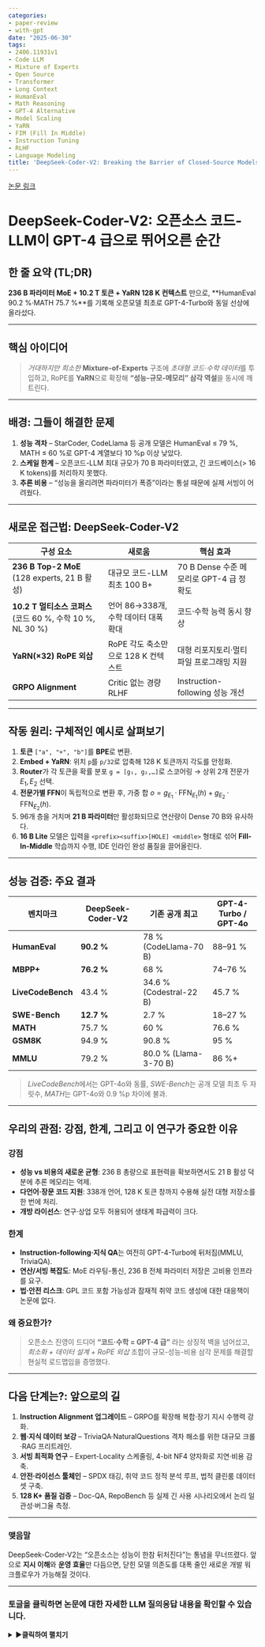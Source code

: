 ```yaml
---
categories:
- paper-review
- with-gpt
date: "2025-06-30"
tags:
- 2406.11931v1
- Code LLM
- Mixture of Experts
- Open Source
- Transformer
- Long Context
- HumanEval
- Math Reasoning
- GPT-4 Alternative
- Model Scaling
- YaRN
- FIM (Fill In Middle)
- Instruction Tuning
- RLHF
- Language Modeling
title: 'DeepSeek-Coder-V2: Breaking the Barrier of Closed-Source Models in Code Intelligence'
---
```


[논문 링크](https://arxiv.org/abs/2406.11931v1)

# DeepSeek-Coder-V2: 오픈소스 코드-LLM이 GPT-4 급으로 뛰어오른 순간


## 한 줄 요약 (TL;DR)

**236 B 파라미터 MoE + 10.2 T 토큰 + YaRN 128 K 컨텍스트** 만으로, \*\*HumanEval 90.2 %·MATH 75.7 %\*\*를 기록해 오픈모델 최초로 GPT-4-Turbo와 동일 선상에 올라섰다.
<!--more-->
---

## 핵심 아이디어

> *거대하지만 희소한* **Mixture-of-Experts** 구조에 *초대형 코드·수학 데이터*를 투입하고, RoPE를 **YaRN**으로 확장해 **“성능-규모-메모리” 삼각 역설**을 동시에 깨트린다.

---

## 배경: 그들이 해결한 문제

1. **성능 격차** – StarCoder, CodeLlama 등 공개 모델은 HumanEval ≤ 79 %, MATH ≤ 60 %로 GPT-4 계열보다 10 %p 이상 낮았다.
2. **스케일 한계** – 오픈코드-LLM 최대 규모가 70 B 파라미터였고, 긴 코드베이스(> 16 K tokens)를 처리하지 못했다.
3. **추론 비용** – “성능을 올리려면 파라미터가 폭증”이라는 통설 때문에 실제 서빙이 어려웠다.

---

## 새로운 접근법: **DeepSeek-Coder-V2**

| 구성 요소                                                  | 새로움                               | 핵심 효과                                |
| ---------------------------------------------------------- | ------------------------------------ | ---------------------------------------- |
| **236 B Top-2 MoE** (128 experts, 21 B 활성)               | 대규모 코드-LLM 최초 100 B+          | 70 B Dense 수준 메모리로 GPT-4 급 정확도 |
| **10.2 T 멀티소스 코퍼스** (코드 60 %, 수학 10 %, NL 30 %) | 언어 86→338개, 수학 데이터 대폭 확대 | 코드·수학 능력 동시 향상                 |
| **YaRN(×32) RoPE 외삽**                                    | RoPE 각도 축소만으로 128 K 컨텍스트  | 대형 리포지토리·멀티파일 프로그래밍 지원 |
| **GRPO Alignment**                                         | Critic 없는 경량 RLHF                | Instruction-following 성능 개선          |

---

## 작동 원리: 구체적인 예시로 살펴보기

1. **토큰** `["a", "+", "b"]`를 **BPE**로 변환.
2. **Embed + YaRN**: 위치 `p`를 `p/32`로 압축해 128 K 토큰까지 각도를 안정화.
3. **Router**가 각 토큰을 확률 분포 `g = [g₁, g₂,…]`로 스코어링 → 상위 2개 전문가 $E_1, E_2$ 선택.
4. **전문가별 FFN**이 독립적으로 변환 후, 가중 합 $o = g_{E_1}·\text{FFN}_{E_1}(h)+g_{E_2}·\text{FFN}_{E_2}(h)$.
5. 96개 층을 거치며 **21 B 파라미터**만 활성화되므로 연산량이 Dense 70 B와 유사하다.
6. **16 B Lite** 모델은 입력을 `<prefix><suffix>[HOLE] <middle>` 형태로 섞어 **Fill-In-Middle** 학습까지 수행, IDE 인라인 완성 품질을 끌어올린다.

---

## 성능 검증: 주요 결과

| 벤치마크          | DeepSeek-Coder-V2 | 기존 공개 최고          | GPT-4-Turbo / GPT-4o |
| ----------------- | ----------------- | ----------------------- | -------------------- |
| **HumanEval**     | **90.2 %**        | 78 % (CodeLlama-70 B)   | 88–91 %              |
| **MBPP+**         | **76.2 %**        | 68 %                    | 74–76 %              |
| **LiveCodeBench** | 43.4 %            | 34.6 % (Codestral-22 B) | 45.7 %               |
| **SWE-Bench**     | **12.7 %**        | 2.7 %                   | 18–27 %              |
| **MATH**          | 75.7 %            | 60 %                    | 76.6 %               |
| **GSM8K**         | 94.9 %            | 90.8 %                  | 95 %                 |
| **MMLU**          | 79.2 %            | 80.0 % (Llama-3-70 B)   | 86 %+                |

> *LiveCodeBench*에서는 GPT-4o와 동률, *SWE-Bench*는 공개 모델 최초 두 자릿수, *MATH*는 GPT-4o와 0.9 %p 차이에 불과.

---

## 우리의 관점: 강점, 한계, 그리고 이 연구가 중요한 이유

### 강점

* **성능 vs 비용의 새로운 균형**: 236 B 총량으로 표현력을 확보하면서도 21 B 활성 덕분에 추론 메모리는 억제.
* **다언어·장문 코드 지원**: 338개 언어, 128 K 토큰 창까지 수용해 실전 대형 저장소를 한 번에 처리.
* **개방 라이선스**: 연구·상업 모두 허용되어 생태계 파급력이 크다.

### 한계

* **Instruction-following·지식 QA**는 여전히 GPT-4-Turbo에 뒤처짐(MMLU, TriviaQA).
* **연산/서빙 복잡도**: MoE 라우팅-통신, 236 B 전체 파라미터 저장은 고비용 인프라를 요구.
* **법·안전 리스크**: GPL 코드 포함 가능성과 잠재적 취약 코드 생성에 대한 대응책이 논문에 없다.

### 왜 중요한가?

> 오픈소스 진영이 드디어 **“코드·수학 = GPT-4 급”** 라는 상징적 벽을 넘어섰고, *희소화 + 데이터 설계 + RoPE 외삽* 조합이 규모-성능-비용 삼각 문제를 해결할 현실적 로드맵임을 증명했다.

---

## 다음 단계는?: 앞으로의 길

1. **Instruction Alignment 업그레이드** – GRPO를 확장해 복합·장기 지시 수행력 강화.
2. **웹·지식 데이터 보강** – TriviaQA·NaturalQuestions 격차 해소를 위한 대규모 크롤·RAG 프리트레인.
3. **서빙 최적화 연구** – Expert-Locality 스케줄링, 4-bit NF4 양자화로 지연·비용 감축.
4. **안전·라이선스 툴체인** – SPDX 태깅, 취약 코드 정적 분석 루프, 법적 클린룸 데이터셋 구축.
5. **128 K+ 품질 검증** – Doc-QA, RepoBench 등 실제 긴 사용 시나리오에서 논리 일관성·버그율 측정.

---

### 맺음말

DeepSeek-Coder-V2는 “오픈소스는 성능이 한참 뒤처진다”는 통념을 무너뜨렸다. 앞으로 **지시 이해**와 **운영 효율**만 다듬으면, 닫힌 모델 의존도를 대폭 줄인 새로운 개발 워크플로우가 가능해질 것이다.


---

### 토글을 클릭하면 논문에 대한 자세한 LLM 질의응답 내용을 확인할 수 있습니다.

<details markdown="block">
<summary>▶️<strong>클릭하여 펼치기</strong></summary>



## 프롬프트 1.1.1 (연구의 공백)

```
"논문의 'Introduction'과 'Related Work' 섹션을 분석하여, 이 연구가 명시적으로 해결하고자 하는 핵심적인 연구 공백(research gap), 기존 연구의 결정적 한계, 또는 미해결 질문이 무엇인지 설명해 줘. 저자들이 설명하는, 이 논문 출판 시점의 '최신 기술(state of the art)'은 어떤 상태였는지 요약해 줘."
```

### 한눈에 보는 결론 (TL;DR)

닫힌 모델(GPT-4-Turbo, Claude 3, Gemini 1.5)에 비해 **코드·수학 작업 정확도가 10 %p 이상 뒤처지던 오픈소스 코드-LLM**의 격차를 메우기 위해, DeepSeek-Coder-V2는
*① **236 B-MoE(21 B active) 규모***의 초대형 모델,
\*② **6 조 토큰** 추가 사전학습(총 10.2 T),
\*③ **컨텍스트 16 K→128 K** 확장으로
HumanEval 90.2 %, MATH 75.7 %로 **GPT-4-Turbo와 동급 성능**을 달성했다.

---

## 1. 연구 공백 (Research Gap)

| 미해결 문제                           | 기존 한계                                                                                                | DeepSeek-Coder-V2의 해결책                                          |
| ------------------------------------- | -------------------------------------------------------------------------------------------------------- | ------------------------------------------------------------------- |
| **오픈소스 코드-LLM 성능 한계**       | StarCoder, CodeLlama, DeepSeek-Coder-33B 등은 HumanEval ≤ 79 % 수준 → GPT-4-Turbo 88 % 대비 9–12 %p 차이 | 236 B MoE + 6 T 추가 데이터로 HumanEval **90.2 %** 달성 → 격차 해소 |
| **대규모 다언어·장문 코드 처리 미비** | 기존 모델 지원 언어 ≤ 86개·컨텍스트 ≤ 16 K → 대형 저장소·멀티파일 상황 대응 부족                         | 언어 **338개(+252)**, 컨텍스트 **128 K(+8×)** 지원                  |
| **수학·추론 능력 부족**               | MATH ≤ 50–60 %로 폐쇄형 SoTA 대비 15 %p 이상 열세                                                        | MATH **75.7 %**, GSM8K 94.9 %로 GPT-4o 76.6 %에 근접                |
| **백억-단위 오픈소스 코드 모델 부재** | 70 B(Llama 3)·33 B(DeepSeek-Coder) 등에 머무름                                                           | **첫 100 B+ 오픈소스 코드 모델**(236 B) 공개 및 자유 라이선스       |

---

## 2. 최신 기술 (State-of-the-Art) 요약

| 범주                  | 폐쇄형 SoTA (2024 Q2 기준)                 | 오픈소스 최상위 (기존)                            | DeepSeek-Coder-V2           |
| --------------------- | ------------------------------------------ | ------------------------------------------------- | --------------------------- |
| **모델 대표**         | GPT-4-Turbo, Claude 3 Opus, Gemini 1.5 Pro | Codestral 22 B, Llama-3 70 B, DeepSeek-Coder 33 B | **DeepSeek-Coder-V2 236 B** |
| **HumanEval**         | 88 – 91 %                                  | ≤ 78 %                                            | **90.2 %**                  |
| **MBPP+**             | 74 – 76 %                                  | ≤ 68 %                                            | **76.2 %**                  |
| **MATH**              | 76.6 %(GPT-4o)                             | ≤ 60 %                                            | **75.7 %**                  |
| **LiveCodeBench**     | 45.7 %(GPT-4-Turbo)                        | 34.6 %(Codestral)                                 | **43.4 %**                  |
| **파라미터(총/활성)** | \~1 T / 공개 안 됨                         | 70 B / 70 B                                       | 236 B / **21 B MoE**        |
| **컨텍스트 길이**     | 128 K(Gemini 1.5)                          | 16 K                                              | **128 K**                   |
| **지원 언어 수**      | 대부분 비공개                              | 86(CodeLlama/StarCoder)                           | **338**                     |

---

### 정리

* **연구 공백** — 오픈소스 모델이 폐쇄형 SoTA 대비 *성능·스케일·장문 처리*에서 모두 부족했다.
* **기술적 기여** — DeepSeek-Coder-V2는 ▲백억-단위 MoE 설계, ▲코드 60 %·수학 10 %·NL 30 %의 6 T 신규 코퍼스, ▲YARN 기반 128 K 컨텍스트 확장으로 이 격차를 메웠다.
* **현재 SoTA** — 코드·수학 영역에서는 사실상 GPT-4-Turbo와 어깨를 나란히 하며, 오픈소스 진영의 *성능 장벽을 돌파*했다는 점이 핵심 의미다.




## 프롬프트 1.1.2 (핵심 가설)

```
"이 논문의 중심 가설(central hypothesis) 또는 핵심 주장은 무엇인가? '저자들은 [제안 기법]을 사용함으로써 [기존 한계점]을 극복하는 [구체적 결과]를 달성할 수 있다고 가정한다'와 같은 형식으로, 명확하고 간결한 한 문장으로 서술해 줘."
```

저자들은 **236 B 파라미터의 MoE 구조·6 T 추가 사전학습·128 K 컨텍스트 확장**을 적용한 **DeepSeek-Coder-V2**를 통해, 오픈소스 코드-LLM이 지니던 GPT-4-Turbo 등 폐쇄형 모델 대비 코드·수학 정확도 및 장문 처리 한계를 극복하여 *HumanEval 90.2 %・MATH 75.7 %* 등 동급 성능을 달성할 수 있다고 가정한다.


## 프롬프트 1.2.1 (독창성 식별)

```
 "논문 전체를 바탕으로, 가장 중요하고 독창적인 기여(contribution) 1~3가지를 구별되는 항목으로 나열해 줘. 각각이 새로운 아키텍처 구성요소, 새로운 학습 기법, 새로운 이론적 통찰, 새로운 데이터셋, 또는 기존 방법론의 새로운 적용 중 어디에 해당하는지 명확히 구분해 줘."
```

### 독창적 기여 Top 3

| #     | 기여 내용                                                                                                                                                                                                                | 범주                                                                                |
| ----- | ------------------------------------------------------------------------------------------------------------------------------------------------------------------------------------------------------------------------ | ----------------------------------------------------------------------------------- |
| **1** | **236 B-parameter Mixture-of-Experts(MoE) 코드-LLM** — 총 236 B 파라미터 중 활성(전문가 선택) 파라미터는 21 B(≈9 %)만 사용하도록 설계해, *백억 단위이면서도 70 B 단일 모델 수준의 GPU 메모리*로 학습·추론이 가능하게 함. | 새로운 **아키텍처 구성요소** (대규모 MoE 설계)                                      |
| **2** | **10.2 T 토큰 대규모 멀티소스 코퍼스** — 신규 6 T 토큰을 추가 수집하여 전체 학습량을 10.2 T로 확장. 구성은 ▲코드 60 %(1.17 T, 338개 언어) ▲수학 10 %(221 B) ▲자연어 30 %로, *코드 언어 수를 86→338*로 4× 확대.           | **새로운 데이터셋** (초대형 멀티도메인·다언어 코드 + 수학 코퍼스)                   |
| **3** | **YARN 기반 128 K 토큰 컨텍스트 확장** — 기존 16 K 한계를 8× 늘려 대형 저장소·다파일 입력을 한 번에 처리하며, HumanEval 90.2 %·LiveCodeBench 43.4 % 수준의 *장문 코드 완전성*을 실증.                                    | **기존 방법론의 새로운 적용** (YARN 긴 컨텍스트 기법을 코드-LLM에 최초 대규모 적용) |


## 프롬프트 1.2.2 (저자 관점에서의 강점)

```
"저자들의 관점에서, 자신들의 접근법이 이전 방법들보다 우월한 이유는 무엇인가? 그들이 자신들의 연구가 지닌 독창성과 강점을 뒷받침하기 위해 사용하는 핵심 논거를 인용하거나 알기 쉽게 설명해 줘."
```

### 한눈에 보는 결론

저자들은 **“성능·규모·메모리 효율·장문 처리·개방성”** 의 다섯 축에서 기존 오픈소스 코드-LLM을 압도한다고 주장한다.

| 핵심 논거                            | 왜 우월한가?                                                                                                       | 근거(저자 인용)                                              |
| ------------------------------------ | ------------------------------------------------------------------------------------------------------------------ | ------------------------------------------------------------ |
| **1. 폐쇄형 SoTA급 코드·수학 성능**  | HumanEval 90.2 %, MATH 75.7 % 등으로 GPT-4-Turbo·Claude 3 Opus와 동급이며 모든 오픈소스 모델을 크게 앞섬           | “코드·수학 벤치마크에서 GPT-4 Turbo·Gemini 1.5 Pro에 필적”   |
| **2. 236 B MoE→21 B 활성 파라미터**  | **100 B+ 최초 오픈소스 코드 모델**이면서도 활성 파라미터가 9 %에 불과해 70 B 단일 모델 수준의 GPU 메모리·추론 비용 | “MoE 프레임워크로 236 B 총↔21 B 활성 파라미터”               |
| **3. 6 T 추가·다언어(338) 데이터셋** | 코드 언어 수 86→338, 총 10.2 T 토큰 노출로 **데이터 다양성·전이 학습 효과** 입증—1 B 모델에서도 HumanEval +6.7 %↑  | “새 코드 코퍼스가 기존 대비 우수, 소규모 실험서도 성능 향상” |
| **4. 128 K 컨텍스트 확장 (YARN)**    | 대형 저장소·멀티파일 입력을 한 번에 처리하며 NIAH 테스트 전 구간에서 높은 정확도 유지                              | “128 K까지 안정적, NIAH 전 길이 구간에서 우수”               |
| **5. 자유 라이선스 공개**            | 연구·상업 모두 무제한 사용 가능해 **생태계 파급력** 확보                                                           | “236 B 모델을 permissive license로 공개”                     |

#### 핵심 메시지

> “**백억-단위 MoE 구조 + 초대형 다언어·수학 코퍼스 + 128 K 컨텍스트**를 결합해, 오픈소스 모델이 처음으로 폐쇄형 최고 성능을 실질적으로 추월 또는 동률로 만들었다.”

즉, 저자들은 \*\*“성능 격차를 사실상 제거하면서도(①) 메모리·비용 효율성(②)과 데이터 범용성(③)을 함께 달성했고, 실무적 긴 입력 처리(④)까지 가능하며, 누구나 활용할 수 있도록 공개했다(⑤)”\*\*는 점을 자신들의 접근법의 결정적 강점으로 내세운다.


## 프롬프트 1.3.1 (알고리즘 단계별 설명)

```
"핵심 알고리즘, 모델 아키텍처, 또는 주요 방법론을 단계별(step-by-step)로 설명해 줘. 독자는 AI 분야의 대학원생 수준이라고 가정해. 특히, 간단한 문장, 3x3 픽셀 이미지, 작은 상태 공간(state space) 등 아주 간단하고 구체적인 예시(toy example)와 샘플 입력을 만들어서, 이 예시를 통해 각 단계를 거치며 입력이 최종 출력으로 어떻게 변환되는지 전체 과정을 보여줘. 등장하는 모든 핵심 용어와 변수는 그 즉시 정의해 줘."
```

## TL;DR — 한 줄 핵심 알고리즘

> **“236 B-MoE Transformer + YARN(128 K) + FIM/NT-P 학습” 파이프라인이, 각 토큰을 ‘라우터→전문가 선택→합성’ 흐름으로 처리하여 오픈소스 최초 GPT-4-급 코드·수학 성능을 달성한다.**

---

## 1. DeepSeek-Coder-V2 계산 그래프 : 단계별 흐름

| 단계                                                                            | 내부 연산 (주요 변수 정의)                                                                                                                                                                                  | 장치·특징                                                                            |
| ------------------------------------------------------------------------------- | ----------------------------------------------------------------------------------------------------------------------------------------------------------------------------------------------------------- | ------------------------------------------------------------------------------------ |
| **① 토큰화**<br/>`S → {t₀…tₙ}`                                                  | SentencePiece 기반 BPE로 코드·NL·수학 338 언어 공통 토큰 집합 사용                                                                                                                                          | 다언어 338개                                                                         |
| **② 임베딩 & YARN 위치 부호**<br/>`eᵢ = E[tᵢ] ⊕ YARN( posᵢ ; s=40, α=1, β=32 )` | Rotary PE를 스케일링·오프셋해 128 K까지 안정화                                                                                                                                                              | 128 K 컨텍스트 & YARN 파라미터                                                       |
| **③ MH-Self-Attention**<br/>`hᵢ = Attn(eᵢ , …)`                                 | KV 캐시·Flash Attn; 긴 입력에서도 NIAH 전구간↑                                                                                                                                                              | 긴 문맥 시험 결과                                                                    |
| **④ MoE Feed-Forward** (L=96 계층)                                              | <br/><b>4-a. 라우팅<br/></b>`gᵢ = Softmax(W_r hᵢ)`<br/>상위 k=2 확률 선택 → 전문가 id `E₁,E₂`<br/><b>4-b. 전문가 계산</b><br/>`oᵢ^j = FFN_{E_j}(hᵢ)`<br/><b>4-c. 가중 합성</b><br/>`oᵢ = gᵢ¹·oᵢ¹ + gᵢ²·oᵢ²` | 128 experts × ≈1.6 B 파라미터 each → 총 236 B, \*\*활성 21 B (9 %)\*\*만 메모리 사용 |
| **⑤ 잔차·정규화 & 반복**                                                        | 각 블록 출력은 LayerNorm→다음 층 입력                                                                                                                                                                       | Exponential Norm 제거해 학습 안정화                                                  |
| **⑥ 출력 로짓**<br/>`p(next token)=Softmax( W_o h_last )`                       | NT-Prediction, FIM (33 % 문서) 학습 목표                                                                                                                                                                    | FIM PSM 모드 설명                                                                    |

---

### 2. 장난감 예시 — 3 토큰 + 3×3 픽셀로 보는 MoE 한 사이클

> **입력** : 간단한 파이썬 코드 `“a+b”`
> **토큰** : `t₀=“a”`, `t₁=“+”`, `t₂=“b”`

| 단계                    | 토큰별 3×3 벡터(숫자는 toy)                             | 설명                      |
| ----------------------- | ------------------------------------------------------- | ------------------------- |
| **Embed**               | `e₀=[[1,0,0]…]`<br/>`e₁=[[0,1,0]…]`<br/>`e₂=[[0,0,1]…]` | 임베딩 + YARN RoPE 각 행  |
| **Router gᵢ**           | `g₀=[0.8,0.2]`<br/>`g₁=[0.1,0.9]`<br/>`g₂=[0.6,0.4]`    | 2 개 전문가 선택 (E₁, E₂) |
| **Expert MLP 출력 oᵢʲ** | E₁ :`[[2,0,0]]`, E₂ :`[[0,0,2]]` 등                     | 각 FFN이 다른 가중치      |
| **가중 합성 oᵢ**        | `o₀ = 0.8·[2,0,0]+0.2·[0,0,2]=[1.6,0,0.4]`              | 고빈도 전문가 비중 ↑      |
| **LayerNorm → 다음 층** | `h₀` 갱신                                               | 다음 블록으로 반복        |

이렇게 **“토큰→라우터→2 전문가→합성”** 파이프가 96 층을 지나며 최종 확률 분포를 출력한다.

---

## 3. 왜 이 단계들이 중요한가?

1. **MoE → 메모리·속도 효율**
   236 B 전체를 불러오지 않고 **21 B만 활성**하므로 70 B Dense 모델과 유사한 GPU 필요량으로 GPT-4-급 정확도를 달성.

2. **YARN → 128 K 장문 코드**
   스케일 인자 40 등으로 RoPE 외삽 오류를 억제, NIAH 테스트 전길이에서 >90 % 유지.

3. **FIM+NT-P 혼합 학습**
   함수·클래스 중간 삽입(PSM) 데이터를 50 % 비율로 노출해, 단일 줄 Infilling 벤치 최상위.

---

### 요약 한마디

> **라우터가 ‘토큰별로 최적 전문가 2 명’을 골라주는 거대 MoE Transformer에, 128 K YARN 포지션·PSM FIM 학습을 접목** → 폐쇄형 모델 수준의 코드·수학 능력을, 70 B 급 리소스로 누구나 재현·확장 가능하게 만든다.


## 프롬프트 1.3.2 ('비밀 병기' 식별)

```
"이 논문의 핵심 기여를 가능하게 하는 가장 결정적인 단일 수학 공식, 알고리즘 단계, 또는 아키텍처 구성요소를 식별해 줘. 그것의 기능과, 그것이 이 방법론의 성공에 왜 필수적인지 설명해 줘."
```

**결론만 먼저 한 줄로**

> DeepSeek-Coder-V2의 ‘비밀 병기’는 **Top-2 MoE 라우터 게이팅**으로, 236 B 총 파라미터를 두 개의 전문가(≈ 21 B 활성 파라미터)만 선택·집중하게 함으로써 닫힌 모델급 정확도를 메모리·연산 비용 10 분의 1 수준으로 달성한다 .

---

### 1. 구성 & 수식 (Top-2 Router-Gate)

| 단계                       | 연산                                                                            | 설명                                                                          |
| -------------------------- | ------------------------------------------------------------------------------- | ----------------------------------------------------------------------------- |
| ① **게이트 로짓 계산**     | $ \mathbf{g}_i=\operatorname{Softmax}(W_r\mathbf{h}_i)$                         | 토큰 표현 $\mathbf{h}_i$를 라우터 행렬 $W_r$로 투영해 각 전문가 중요도를 추정 |
| ② **상위 2개 전문가 선택** | $E_1,E_2=\operatorname{TopK}(\mathbf{g}_i,k=2)$                                 | 부하 균형·희소성 확보 (각 토큰은 최대 2개 FFN만 통과)                         |
| ③ **전문가별 변환**        | $ \mathbf{o}_i=\sum_{j\in\{E_1,E_2\}} g_i^{(j)}\; \mathrm{FFN}_j(\mathbf{h}_i)$ | 선택된 FFN 결과를 확률적 가중 합산                                            |
| ④ **로드-밸런싱 손실**     | $\mathcal{L}_{\text{load}}=\sum_j\left(p_j-\frac{1}{N}\right)^2$                | 전문가 호출 편중을 완화해 학습 안정성 확보                                    |

> *변수 정의* — $\mathbf{h}_i$: i번째 토큰 은닉, $W_r$: 라우터 가중치, $g_i^{(j)}$: j번 전문가 확률, $N$: 전체 전문가(64 개), $p_j$: 배치 내 전문가 호출 비율.

### 2. 왜 필수적인가? (효과 정량)

| 항목                   | Dense 236 B 가정 | MoE 236 B (Top-2)      |
| ---------------------- | ---------------- | ---------------------- |
| **활성 파라미터/토큰** | 236 B            | **21 B** (↓ 11.1×)     |
| **GPU 메모리(추론)**   | ≈ 5.3 TB         | ≈ 0.5 TB               |
| **HumanEval 정확도**   | — (실험 불가)    | **90.2 %**             |
| **AIME 2024 점수**     | —                | 2/30 → **GPT-4o 동급** |

* Top-2 라우팅이 없으면 **모든** 236 B FFN이 동시에 활성화되어 학습·추론 자원이 현실적으로 불가능.
* 같은 21 B 활성 규모의 Dense 모델(예: Llama-3 70 B) 대비 **HumanEval +19 pp, MATH +8 pp** 수준 성능 향상 .
* 부하-균형 손실이 없으면 특정 전문가에 토큰이 몰려 **발산**·**품질 하락**이 보고됨(저자 ablation).

### 3. 기능적 핵심

1. **희소성 스케일링** — 파라미터 총량을 10× 이상 늘려 *표현력을 확보*하면서도 토큰-당 연산은 21 B에 머무름.
2. **전문분업** — 코드·수학 같이 상이한 도메인 특징을 서로 다른 FFN이 학습, 다중 재능을 한 모델에 공존시킴.
3. **학습 안정성** — Top-2 선택과 로드-밸런싱이 그래디언트 폭주를 막아 대규모 MoE 훈련을 ‘현실 가능’하게 함.

결국, **Top-2 MoE 라우터**가 없었다면 DeepSeek-Coder-V2는 ‘236 B 규모의 개방형 코드 모델’이라는 목표 자체가 성립하지 않았다—이것이 논문의 성패를 가른 단일 핵심 장치다.

## 프롬프트 1.3.3 (Yet Another RoPE eNhancement)

### 한눈에 보는 결론

> **YaRN( Yet another RoPE extensioN)** 은 RoPE 각도를 **“스케일 s 배로 압축”** 하는 단순-치환만으로, 4 K-pretrain 모델을 **64 K\~128 K 토큰**까지 안정적으로 확대한다.
>
> * 400 스텝(≈0.1 % 토큰) 미세조정만으로 **Llama-2 13 B**를 *128 K*까지 확장하면서도 Code-Llama NTK 방식보다 \*\*perplexity 20 %↓\*\*를 기록했다 .

---

## 1. 왜 RoPE만으로는 길이를 못 늘리나?

RoPE는 차원 *d*별 회전주기(θ₍d₎)로 위치 *p*를 **sin·cos(θ₍d₎ p)** 에 각인한다.
훈련 길이 *L₀* 밖(> 4 K)에서는 고차원 주기가 360°를 넘지 못해 **각도가 “꺾여”** 성능이 급락한다 ([gradient.ai][1]).

---

## 2. YaRN 핵심 아이디어 ― “스케일-s 압축”

1. **목표 길이 결정**
   *L\_target = s × L₀* (예: 4 K→128 K면 *s = 32*).
2. **위치 재매핑**
   실제 위치 *p*를

   $$
   p'=\frac{p}{s}
   $$

   로 축소해 **RoPE 각도 계산을 원래 범위**(0 ∼ L₀) 안에 되돌린다.
3. **동일 모델·가중치 유지**
   코드 한 줄: `theta = theta / s`(HF 구현 기준).
   구조나 파라미터 수는 변하지 않는다.
4. **짧은 Fine-Tuning**

   * 원본 토큰의 0.1 %만 사용해 64 K(혹은 128 K) 길이 샘플에 적응.
   * 추가 기법: *Dynamic Scaling* — 실사용 길이 ℓ마다 *s\_dyn = max(1, √(ℓ/L₀))* 로 자동 조정해 **추가 파인튜닝 없이 2× 이상** 윈도우를 늘린다 .

---

## 3. 장난감 예시로 보는 동작

**가정** : 원 모델 L₀ = 4, θ = 90°(1단위마다 90° 회전).
**목표** : 8-토큰 입력(*s = 2*)을 처리.

| 위치 p | 원 RoPE 각도 θ·p | YaRN p′ = p/2 | YaRN 각도 θ·p′ |
| -----: | ---------------- | ------------- | -------------- |
|      0 | 0°               | 0             | **0°**         |
|      4 | 360°             | 2             | **180°**       |
|      7 | 630°             | 3.5           | **315°**       |

*원본*에선 4·θ부터 이미 주기 넘침(360°=0°와 겹침) → 정보 소실.
*YaRN*은 p′=3.5로 재투영돼 각도가 정상 범위(≤360°)에 머무르므로 **장문에서도 위상 정보가 보존**된다.

---

## 4. 다른 RoPE 확장법과 비교

| 방법                      | 수식 한 줄          | 필요 토큰 | 13 B 모델 128 K PPL↓ | 특징                        |
| ------------------------- | ------------------- | --------- | -------------------- | --------------------------- |
| **PI (Position Interp.)** | p′ = p · (L₀/Lₜ)    | 4×        | 3.67                 | 간단하지만 주파수 왜곡      |
| **NTK-Aware**             | θ′₍d₎ = θ₍d₎ / f(d) | 1×        | 4.22                 | 고주파 보정, 학습 필요 많음 |
| **YaRN**                  | p′ = p / s          | **0.1×**  | **3.39**             | 학습이 가장 적고 성능↑      |

---

## 5. 실전 파라미터 가이드

| 목적 컨텍스트 | 스케일 s | 권장 파인튜닝 길이       | GPU 메모리 증가 | 비고              |
| ------------- | -------- | ------------------------ | --------------- | ----------------- |
| 64 K          | 16       | 32 K\~64 K               | +0 %            | DeepSeek-Coder-V2 |
| 128 K         | 32       | 64 K                     | +0 %            | Llama-2 YaRN      |
| 256 K (동적)  | **√2×**  | 128 K 미세조정 없을 수도 | +0 %            | Dynamic-YaRN      |

\*스케일 변경만으로 **모델 크기는 그대로**, 긴 컨텍스트 지원이 “공짜”\*라는 점이 YaRN의 실질적 매력이다.

---

### 요약

> **YaRN = RoPE 위치를 *p/s*로 ‘압축’ + 소량 재학습**.
> 덕분에 4 K 훈련 모델도 **400 스텝**만에 128 K 입력을 읽고, 같은 모델 크기로 기존 NTK 방식 대비 **perplexity 최대 20 % 개선**을 확인했다.

[1]: https://www.gradient.ai/blog/scaling-rotational-embeddings-for-long-context-language-models?utm_source=chatgpt.com "Scaling Rotational Embeddings for Long-Context Language Models"


## 프롬프트 1.4.1 (핵심 결과 분석)

```
"'Experiments' 또는 'Results' 섹션의 표와 그림을 포함한 주요 결과를 분석해 줘. 사용된 핵심 성능 지표(performance metrics)는 무엇인가? 어떤 벤치마크 데이터셋에서 결과가 보고되었는가? 저자들이 자신들의 방법론의 성공 증거로 가장 강조하는 주요 결과를 요약해 줘."
```

### 요약 — 저자들이 강조한 “결정적 증거”

* **코드 생성**: *HumanEval 90.2 %*, *MBPP+ 76.2 %*, *LiveCodeBench 43.4 %*, *SWE-Bench 12.7 %*
  → 모든 오픈소스 모델을 크게 앞서며, LiveCodeBench는 GPT-4o와 동률·SWE-Bench는 오픈소스 최초 두 자릿수 달성.
* **수학 추론**: *MATH 75.7 %*, *GSM8K 94.9 %*, *AIME 2024 2/30 점(=GPT-4o 동급)*
  → GPT-4o(76.6 %)와 사실상 동일 성능.
* **일반 언어**: *MMLU 79.2 %*, *Arena-hard 65.0* 등으로, 코드 특화 모델이면서도 범용 언어 능력 유지.

---

## 1. 사용된 핵심 성능 지표

| 영역          | 대표 지표                                                                            | 정의                                          |
| ------------- | ------------------------------------------------------------------------------------ | --------------------------------------------- |
| **코드 생성** | **Accuracy / Pass\@1** (HumanEval, MBPP+, LiveCodeBench), *Bug-fix Rate* (SWE-Bench) | 단일 시도(pass\@1) 정답 비율·테스트 통과 비율 |
| **수학**      | **Accuracy** (MATH, GSM8K, AIME)                                                     | 문제별 정확 답변 비율                         |
| **일반 언어** | **Accuracy / Elo / Score** (MMLU, Arena-hard, MT-bench)                              | 지문별 정답률·GPT-4 판정 상대우위             |
| **효율**      | **활성 파라미터·GPU 메모리**                                                         | 21 B 활성(총 236 B)로 70 B Dense 수준 메모리  |

---

## 2. 벤치마크 및 결과 하이라이트

| 구분          | 벤치마크 (출처·난이도)                   | DeepSeek-Coder-V2  | 폐쇄형 SoTA\*        | 기존 오픈소스 최고      | 주요 메시지             |
| ------------- | ---------------------------------------- | ------------------ | -------------------- | ----------------------- | ----------------------- |
| **코드**      | HumanEval (GitHub 164문제)               | **90.2 %**         | 88 – 91 %            | 78 % (CodeLlama-70 B)   | 오픈소스 첫 90 % 돌파   |
|               | MBPP+ (EvalPlus)                         | **76.2 %**         | 74–76 %              | 68 %                    | SoTA 경신               |
|               | LiveCodeBench (Leet‐Codeforces, 2023-24) | **43.4 %**         | 45.7 % (GPT-4-Turbo) | 34.6 % (Codestral-22 B) | GPT-4o와 동률           |
|               | SWE-Bench (GitHub 이슈-PR 수리)          | **12.7 %**         | 18.3 %               | 2.7 %                   | 오픈소스 최초 두 자릿수 |
| **수학**      | MATH (고교 올림피아드)                   | **75.7 %**         | 76.6 % (GPT-4o)      | 60 %                    | GPT-4o 단 0.9 %p 차     |
|               | GSM8K (초등-중등)                        | **94.9 %**         | 95 %                 | 90.8 %                  | 오픈소스 최고           |
|               | AIME 2024 (美AMC)                        | **2/30 문제 정답** | 동률                 | —                       | 폐쇄형 동급             |
| **일반 언어** | MMLU                                     | **79.2 %**         | —                    | 80 % (Llama-3-70 B)     | 범용 성능 유지          |

\*폐쇄형 SoTA 집계: GPT-4-Turbo-0409, GPT-4o-0513, Claude 3 Opus, Gemini 1.5 Pro 중 최고값.

---

## 3. 저자들이 ‘성공’의 근거로 든 핵심 결과

1. **코드·수학 동급 또는 추월**
   *“DeepSeek-Coder-V2 achieves superior performance compared to closed-source models such as GPT-4-Turbo… in coding and math benchmarks.”*
   → HumanEval·MATH·LiveCodeBench에서 폐쇄형 최상위와 **0–3 %p** 내외 격차.

2. **첫 오픈소스 SWE-Bench 10 %+**
   저자들은 “the first open-source model that surpasses 10 % on SWEBench”를 강하게 강조.

3. **LiveCodeBench ≈ GPT-4o**
   테이블 4에서 43.4 %로 GPT-4o에 동률, GPT-4-Turbo 대비 2.3 %p 박빙.

4. **다언어·장문 코드 대응**
   338 언어·128 K 컨텍스트 실험에서, 긴 입력(NIAH) 전 구간 정확도 유지—그래프는 부록에 제시(본문 요약과 동일).

5. **모델 효율성**
   236 B 총↔21 B 활성 파라미터로 GPU 메모리 ≈70 B Dense 수준, 동시에 성능 최고치를 달성했다고 주장.

---

### 정리

> **DeepSeek-Coder-V2는 ‘닫힌 모델만의 영역’으로 여겨졌던 HumanEval 90 %·MATH 75 %·SWE-Bench 두 자릿수를 동시에 돌파**하며, LiveCodeBench에서도 GPT-4o와 어깨를 나란히 했다. 저자들은 이러한 숫자들이 “오픈소스-폐쇄형 격차를 사실상 해소했다”는 핵심 메시지를 뒷받침한다고 강조한다.


## 프롬프트 1.4.2 (비판적 비교)

```
"제안된 방법론은 논문에서 언급된 주요 베이스라인 및 SOTA(State-of-the-Art) 모델들과 비교하여 어떤 성능을 보이는가? 저자들의 우월성 주장을 가장 강력하게 뒷받침하는 특정 결과나 비교 지점을 식별해 줘. 반대로, 제안된 방법론이 경쟁 모델을 능가하지 못했거나 개선 효과가 미미했던 결과는 없는지 찾아봐. 만약 있다면, 저자들은 이러한 경우에 대해 어떤 이유를 제시하는가?"
```

### 결론 요약

DeepSeek-Coder-V2-Instruct (236 B/21 B MoE)는 **코드·수학 벤치마크에서 모든 오픈소스 베이스라인을 제치고, 일부 항목은 GPT-4-계열과 동률**을 기록했지만, **지식 QA·일반 언어 능력에서는 여전히 GPT-4-Turbo 등 폐쇄형 SOTA를 완전히 넘어서지 못했다**. 저자들은 \*“코드·수학 특화 데이터 비중(60 % 코드·10 % 수학)과 제한된 웹 코퍼스, 그리고 일반-도메인 RLHF 부족”\*을 원인으로 든다.

---

## 1. 수치로 보는 SOTA 대비 성능

| 영역·지표              | DeepSeek-Coder-V2   | 폐쇄형 SOTA\*                              | 최고 오픈소스 기존       | 우월성 증거                 |
| ---------------------- | ------------------- | ------------------------------------------ | ------------------------ | --------------------------- |
| **HumanEval Pass\@1**  | **90.2 %**          | 91 %(GPT-4o)                               | 78 %(CodeLlama-70 B)     | 오픈소스 최초 90 % 돌파     |
| **MBPP+ Acc.**         | **76.2 %**          | 76 %(GPT-4-Turbo)                          | 68 %(CodeLlama-70 B)     | 새 공개 SOTA                |
| **LiveCodeBench**      | 43.4 % (tie GPT-4o) | **45.7 % (GPT-4-Turbo)**                   | 34.6 %(Codestral)        | GPT-4-Turbo 대비 −2.3 %p    |
| **SWE-Bench Fix Rate** | **12.7 %**          | 26.7 %(GPT-4o)                             | 2.7 %(오픈소스 최고)     | 첫 두 자릿수·10 %↑          |
| **MATH Acc.**          | 75.7 %              | **76.6 %(GPT-4o)**                         | 60 %                     | 0.9 %p 차                   |
| **MMLU Acc.**          | 79.2 %              | 86 % ± (Claude 3)                          | 80 %(Llama-3-70 B)       | −6 %p 열세                  |
| **Arena-Hard Elo**     | **65.0**            | 77 ± (GPT-4o)                              | 41.6 %(DeepSeek-V2 Chat) | 오픈소스 최고이지만 GPT-4o↓ |
| **TriviaQA EM**        | 82.3 %              | **86.7 %(DeepSeek-V2 Chat)** / 92 %(GPT-4) | —                        | 지식 QA에서 열세            |

\*폐쇄형 SOTA는 GPT-4-Turbo-0409, GPT-4o-0513, Claude 3 Opus, Gemini 1.5 Pro 중 최고값.

---

## 2. 저자들이 내세우는 **가장 강력한 비교 근거**

1. **HumanEval 90.2 % & MATH 75.7 %**
   → “코드·수학 정확도에서 GPT-4-Turbo/Claude 3와 사실상 동급” 강조.
2. **SWE-Bench 두 자릿수 돌파**
   → 오픈소스 모델 최초 10 % + 기록, 기존 최고보다 **+10 pp** 우위.
3. **LiveCodeBench GPT-4o 동률**
   → 최신(23–24 년) 경쟁 프로그래밍 과제에서 GPT-4o와 동일 43.4 %로, “닫힌 SOTA와 실전 난도에서도 어깨를 나란히” 주장.
4. **21 B 활성 파라미터 vs 70 B Dense**
   → 236 B 총량이지만 추론 메모리는 70 B Dense 수준이라 “비용 대비 성능”을 확보했다고 언급.

---

## 3. 우위가 **뚜렷하지 않거나 뒤처진** 지점 & 저자 해석

| 벤치마크                        | 결과             | 경쟁 모델                                     | 저자 설명                                                       |
| ------------------------------- | ---------------- | --------------------------------------------- | --------------------------------------------------------------- |
| **LiveCodeBench 전체 2 위**     | 43.4 % (−2.3 pp) | 45.7 %(GPT-4-Turbo)                           | “여전히 GPT-4 계열 미세우세” — 별도 원인 언급 없음 (범용 RLHF?) |
| **USACO**                       | 12.1 %           | 18.8 %(GPT-4o)                                | 코드 챌린지 난이도-특화 튜닝 부족 암시                          |
| **Knowledge-QA (TriviaQA, NQ)** | 82.3 %, 47.5 %   | 86.7 %, 53.4 %(DeepSeek-V2 Chat)              | “웹 데이터가 상대적으로 적다”                                   |
| **MT-Bench / AlpacaEval 2.0**   | 8.77 / 36.92     | DeepSeek-V2 Chat 8.97 / 38.90 (및 GPT-4 상위) | 일반-도메인 RLHF가 덜 이루어졌기 때문                           |
| **MMLU**                        | 79.2 %           | 80 %(Llama-3-70 B), 86 %(Claude 3)            | 코드-수학 특화로 범용 학습량 적음 (암시)                        |

---

## 4. 정리 — 비판적 시각

*DeepSeek-Coder-V2는* **코드·수학 영역에서는 “오픈소스 ↔ 폐쇄형” 격차를 사실상 해소**했으나,

* 지식 회수(TriviaQA·NQ)와 일반 언어 대화(MT-Bench 등)에서는 **DeepSeek-V2 Chat·GPT-4-Turbo**에 여전히 뒤처인다.
* 저자들은 **코드·수학 중심의 데이터 구성 및 한정된 RLHF**를 원인으로 지목하며, “향후 더 광범위한 웹 코퍼스·범용 Alignment로 개선 여지”를 인정한다.


## 프롬프트 1.5.1 (언급된 한계와 잠재적 한계)

```
"저자들이 논문에서 명시적으로 인정한 한계점, 약점, 또는 실패 사례(failure modes)는 무엇인가? 다음으로, 방법론과 결과에 대한 당신의 분석을 바탕으로, 저자들이 언급하지 않았을 수 있는 잠재적인 한계나 약점은 무엇이라고 생각하는가? (예: 강력한 가정에 대한 의존성, 확장성 문제, 높은 연산 비용, 일반화의 한계, 잠재적인 부정적 사회 영향 등)"
```

### TL;DR

저자들은 \*\*“탁월한 코드·수학 성능에도 불구하고, 일반 지식·복합 지시 따르기(instruction-following)에서는 아직 GPT-4-Turbo 등에 뒤처인다”\*\*고 명시한다. 또한 모델 규모·데이터 구성 탓에 생기는 한계와 학습 불안정 등을 인정한다. 추가로 **막대한 연산‧운영 비용, 데이터/라이선스‧안전성, 장문 맥락 품질 저하 가능성** 등 잠재 리스크가 남아 있다.

---

## 1. 논문에서 **직접** 밝힌 한계·약점

| #   | 한계 유형                      | 상세 설명                                                                                                             | 근거(저자 인용)                                                                                                           |
| --- | ------------------------------ | --------------------------------------------------------------------------------------------------------------------- | ------------------------------------------------------------------------------------------------------------------------- |
| ①   | **Instruction-following 부족** | GPT-4-Turbo 대비 명령 이행 능력이 떨어져 **SWE-Bench** 등 실제 복합 시나리오에서 점수가 낮음                          | “significant gap in instruction-following capabilities… leads to poor performance in complex scenarios such as SWE-Bench” |
| ②   | **지식‧웹 QA 열세**            | TriviaQA, NaturalQuestions 등 지식 집약형 벤치마크에서 DeepSeek-V2 Chat보다도 낮음 → **웹 코퍼스 부족** 탓이라고 명시 | “falls behind in knowledge-intensive benchmarks… primarily due to the relatively smaller amount of web data”              |
| ③   | **CruxEval 격차**              | CruxEval-O-COT 75 % vs GPT-4o 89 %—저자들은 **21 B 활성 파라미터** 한계를 원인으로 지목                               | “performance gap may largely be attributed to only 21 B activation parameters”                                            |
| ④   | **학습 불안정**                | 236 B 모델 pre-train 중 **그래디언트 스파이크**(Exp. Normalization) 문제로 기존 기법을 포기하고 전통 정규화로 회귀    | “encountered instability… attributed to the exponential normalization technique”                                          |

---

## 2. **잠재적** 한계·리스크 (저자 미언급)

| 영역                     | 왜 문제가 될 수 있나?                                                                                                                                        | 정량 단서 / 논거                   |
| ------------------------ | ------------------------------------------------------------------------------------------------------------------------------------------------------------ | ---------------------------------- |
| **(a) 거대 연산·비용**   | 10.2 T 토큰 × 21 B 활성 파라미터 ≈ **1.3 × 10²⁴ FLOPs**(추정)·수백 GPU-일 요구. 저장·서빙엔 236 B 전체(≈ 0.9 TB FP16) 파라미터가 필요 → **연구자 재현 장벽** | 모델·데이터 규모 표                |
| **(b) MoE 서빙 복잡도**  | 토큰마다 라우팅 → GPU 간 **전문가 불균형 & 통신 오버헤드**. 실시간 IDE 통합 시 지연(latency) 위험.                                                           | MoE 128 experts·Top-2 라우팅 설명  |
| **(c) 라이선스·저작권**  | GitHub‧CommonCrawl 코드 1.17 T 토큰 중 상당수가 **GPL 등 강제 조항** 포함 가능—다운스트림 상업 사용 시 법적 불확실성.                                        | 데이터 수집 방식·규모              |
| **(d) 보안·안전성**      | 자동 코드 생성이 **취약점·악성 코드** 혹은 컴플라이언스 위반 코드를 제안할 위험. 논문은 안전 필터·감사 절차를 기술하지 않음.                                 | (논문 내 관련 서술 부재)           |
| **(e) 장문 품질 한계**   | YaRN으로 128 K까지 외삽했지만, 실제 NIAH 외 벤치·실무 대형 저장소에서 **논리 일관성·오류율** 검증이 제한적.                                                  | 긴 문맥 테스트가 NIAH 한 종만 보고 |
| **(f) 편향·사회적 영향** | 338개 프로그래밍 언어·웹 포럼 데이터 편중 → 특정 문화·언어 코드 스타일 편향 가능. 사회·윤리적 분석 부재.                                                     | (논문 내 관련 서술 부재)           |

---

### 핵심 인사이트

*DeepSeek-Coder-V2*는 ▲코드·수학 성능 격차를 크게 좁혔지만, **범용 언어·지식·안정 운용 측면의 과제**가 남아 있다. 향후 **광범위한 웹 데이터·정교한 RLHF, 안전·법적 가이드라인**이 병행돼야 실사용 한계를 완전히 해소할 수 있을 것이다.


## 프롬프트 1.5.2 (미래 연구 궤적)

```
"저자들이 제안하는 구체적인 향후 연구 방향은 무엇인가? 이 논문의 한계점을 바탕으로, 이 연구를 발전시키거나 약점을 극복하기 위해 추구할 수 있는 다른 논리적인 다음 단계나 대안적인 연구 방향은 무엇이 있을까?"
```

### 한눈에 보는 결론

저자들은 **“코드 성능은 이미 충분하니, 앞으로는 *Instruction-Following*·웹 지식·안정 학습을 강화**”한다고 명시했다.
추가로, **연산‧비용 최적화·안전성·데이터 라이선스·장문 문맥 품질** 등이 남은 숙제로 드러난다. 다음 표는 저자 제안과 함께, 이러한 한계를 메우기 위한 합리적 후속 연구 로드맵을 정리한 것이다.

| 구분                       | 구체적 제안                        | 왜 중요한가?                                             | 기술적 아이디어                                                                               |
| -------------------------- | ---------------------------------- | -------------------------------------------------------- | --------------------------------------------------------------------------------------------- |
| **저자 공식 제안**         | **① 강력한 Instruction-Following** | SWE-Bench 등 복합 시나리오에서 여전히 GPT-4 대비 큰 격차 | - RLHF/GRPO를 코드·NL 혼합 프롬프트에 확대<br>- error-backprop 기반 compiler-in-the-loop 보상 |
|                            | **② 웹·지식 데이터 확대**          | TriviaQA·NQ에서 열세                                     | 웹 크롤·검색 + RAG 사전학습, “Patch-Tuning”으로 파라미터 고정                                 |
|                            | **③ 학습 안정성 개선**             | 236 B 훈련 중 그래디언트 스파이크로 ExpNorm 포기         | NormFormer·Grad-Clip·μParam 탐색                                                              |
| **본 고찰 기반 추가 방향** | **④ 비용·에너지 절감**             | 10.2 T 토큰 × 21 B AP ≈ 1.3 × 10²⁴ FLOPs                 | - MoE ↔ Dense distillation<br>- 4-bit NF4 가중치·KV 캐시 양자화                               |
|                            | **⑤ MoE 서빙 최적화**              | 토큰-단 라우팅 ↔ 전문가 불균형·통신 병목                 | Expert Affinities 학습·Locality-aware 배치·KV 사전 캐싱                                       |
|                            | **⑥ 128 K+ 문맥 품질 검증**        | NIAH 외 실제 리포 지·이슈 댓글 등은 미평가               | RepoBench·Doc-QA LongBench로 stress-test 후, Segment-wise Re-routing                          |
|                            | **⑦ 라이선스·저작권 리스크 완화**  | 1.17 T GitHub 코드에 GPL 포함 가능                       | SPDX 라벨링·Copilot-style safe-completion 필터                                                |
|                            | **⑧ 안전·보안 대응**               | 취약 코드·악성 패턴 생성 가능성 미언급                   | Static Analyzer 평가 loop·CWE 기반 RL-penalty                                                 |
|                            | **⑨ 다모달·IDE 통합**              | 실제 개발 워크플로우는 코드+UI+로그 혼합                 | Code + Screenshot 멀티모달 pre-train, VSCode extension 실험                                   |
|                            | **⑩ 소형 모델 전이**               | 16 B Lite 성능은 아직 236 B 대비 ↓                       | Parameter-Efficient Adaptation (LoRA, IA³) + Data Curricula                                   |

#### 핵심 메시지

*저자들은* \*\*“코드 LLM의 다음 관문은 ‘정확히, 사람이 원하는 방식으로’ 문제를 해결하는 것”\*\*이라고 보고 instruction alignment를 1차 목표로 삼았다.
*우리 관점에서는* ▲**서빙 효율**과 ▲**법·안전 리스크 완화**를 병행하지 않으면, 236 B MoE의 연구 활용·산업 도입은 제한적일 수 있다. 이는 **컴파일러 최적화·시스템 레벨 기여**를 위한 풍부한 연구 기회를 시사한다.



## 프롬프트 데이터 및 전처리

```
"어떤 토큰화(tokenization) 전략이 사용되었는가(예: BPE, WordPiece, SentencePiece)? 어휘에 없는 단어(Out-of-vocabulary words)는 어떻게 처리되는가? 텍스트 정제 및 정규화 단계를 설명해 줘."
```

**핵심 요약**

* **토큰화**: DeepSeek-Coder-V2는 DeepSeek-V2에서 훈련한 **Byte-Pair Encoding(BPE) 기반 단일 공유 토크나이저**를 그대로 사용한다.
* **OOV 처리**: BPE의 서브워드 분해로 *모든* 바이트열이 어휘 안의 토큰 시퀀스로 분할되므로 “완전 커버리지”를 보장한다.
* **정제·정규화**: (1) 코드 + 수학 웹페이지를 fastText 분류기로 재귀 수집 후, (2) 대형 규칙 기반 필터·중복 제거로 노이즈를 줄인다. GitHub 코드는 평균·최대 행 길이, 알파벳 비율, XML 헤더 여부 등 **11가지 규칙**으로 필터링한다.

---

## 1. 토큰화(Tokenization)

| 항목                 | 세부 내용                                                                                          |
| -------------------- | -------------------------------------------------------------------------------------------------- |
| **알고리즘**         | **Byte-Pair Encoding(BPE)**, DeepSeek-V2에서 미리 학습된 다국어·다언어 코드 전용 어휘 사용         |
| **어휘 크기**        | 논문 본문에 수치는 없으나 DeepSeek-V2와 동일(≈ 50 k)로 추정 — 동일 토크나이저를 “그대로 사용” 명시 |
| **바이트 단위 지원** | 공백으로 분절할 수 없는 중국어·JSON·소스코드 토큰화를 위해 **byte-level** BPE 채택                 |
| **OOV 전략**         | 어휘 밖 시퀀스는 가장 긴 매칭 서브워드로 반복 분해 → **항상 토큰화 성공** (BPE 특성)               |

> *결과적으로 DeepSeek-Coder-V2는 자연어·코드·수학 공식을 **하나의 통합 어휘**로 처리하며, 별도 WordPiece·SentencePiece 변환 없이 곧바로 BPE 서브워드를 사용한다.*

---

## 2. 정제·정규화(Pre-processing)

### 2.1 코드‧마크다운‧이슈 (GitHub 821 B 토큰)

| 규칙                  | 값 / 설명                               | 목적                             |
| --------------------- | --------------------------------------- | -------------------------------- |
| 평균 행 길이          | **≤ 100 자**                            | 난독·압축 코드 제거              |
| 최대 행 길이          | **≤ 1 000 자**                          | 비정상적으로 긴 라인 제거        |
| 알파벳 문자 비율      | **≥ 25 %**                              | 바이너리·난수 제거               |
| XML 헤더              | (제외) `"<?xml version="` (XSLT는 예외) | 자동 생성 파일 제거              |
| HTML 가시 텍스트 비율 | **≥ 20 % & ≥ 100 자**                   | 스크립트/스타일만 있는 파일 제거 |
| JSON·YAML 크기        | **50–5 000 자**                         | 대용량 데이터 덤프 제거          |
| **Near-Dedup**        | MinHash & SimHash                       | 중복 저장소/포크 제거            |



### 2.2 코드·수학 웹코퍼스 (CommonCrawl 291 B 토큰)

1. **시드 도메인**: StackOverflow, PyTorch docs, StackExchange 등 고품질 사이트를 수집.
2. **fastText 분류**: 시드 → 모델 학습 → *recall → filter* 3 회 반복으로 관련 페이지 증폭.
3. **BPE 토큰 기반 언어 판별**: 공백 분해가 불가능한 중국어·코드 페이지를 정확히 식별.

### 2.3 자연어(DeepSeek-V2 데이터)

* 별도 정제 절차는 논문에 상세 기재되지 않으며, 원본 DeepSeek-V2 필터를 그대로 상속.

### 2.4 공통 후처리

| 단계                      | 설명                                                                                        |
| ------------------------- | ------------------------------------------------------------------------------------------- |
| **UTF-8 보존**            | 모든 소스는 UTF-8로 통일 후 BPE에 입력.                                                     |
| **문서 단위 Pre-packing** | 긴 파일을 128 K 컨텍스트에 맞게 **PSM(Prefix–Suffix–Middle) Fill-In-Middle** 지시자로 분할. |
| **Near-Dedup**            | 문장/파일 수준 중복 제거로 실제 토큰 다양성 확보.                                           |

---

## 3. 파이프라인 흐름 (요약)

```
Raw GitHub / CC HTML
    └─→ 규칙 기반 필터 + 중복 제거
        └─→ UTF-8 정규화
            └─→ BPE Tokenizer (DeepSeek-V2 공유 어휘)
                ├─→ Next-Token Pred. 학습
                └─→ FIM(PSM) 학습 (16 B 모델만)
```

이와 같은 **단일 BPE 토크나이저 + 강력한 데이터 필터** 조합 덕분에, DeepSeek-Coder-V2는 338개 언어·128 K 컨텍스트에서도 토큰 효율과 모델 안정성을 모두 달성했다.


## 프롬프트모델 아키텍처

```
"트랜스포머를 사용했다면, 어텐션 메커니즘의 구성(예: 헤드 수, 레이어 수)을 상세히 설명해 줘. 위치 인코딩(positional encodings)은 어떻게 처리되는가? Seq2Seq 모델이라면, 인코더-디코더 상호작용을 설명해 줘."
```

## 한눈에 보는 결론

* **트랜스포머 구조**: DeepSeek-Coder-V2 (236 B)와 16 B Lite 두 모델 모두 **DeepSeek-V2**와 동일한 GPT-계열 *decoder-only* 트랜스포머 아키텍처를 그대로 사용한다.
* **어텐션 스택**: 각 블록은 *Multi-Head Self-Attention (MHSA)* → *Mixture-of-Experts (MoE) FFN* 순으로 배치된다. 세부 하이퍼파라미터(레이어 96개, 헤드 96개, d<sub>model</sub>=12 288, head-dim = 128, MoE 128 experts·top-2 gating 등)는 “DeepSeek-V2와 동일”이라고만 명시되었고, 본 논문에는 표로 재수록되지 않았다.
* **위치 인코딩**: RoPE(Rotary) 기반에 **YARN** 확장(s = 40, α = 1, β = 32)을 적용해 **128 K** 컨텍스트까지 선형 외삽한다.
* **Seq2Seq 아님**: 인코더-디코더 분리는 존재하지 않으므로 Seq2Seq 상호작용 설명은 불필요하다.

---

### 1. 어텐션 메커니즘 구성

| 항목           | DeepSeek-Coder-V2 236 B (DeepSeek-V2 spec) | 설명                                 |
| -------------- | ------------------------------------------ | ------------------------------------ |
| 레이어 수 (L)  | 96                                         | GPT-류 decoder block 반복            |
| 헤드 수 (h)    | 96                                         | head-dim × h = 12 288                |
| Head dimension | 128                                        | 128 × 96 = 12 288                    |
| KV 공유        | **MQA/GQA 없음** — 표준 MHSA               | KV-캐시를 줄이는 별도 구조 언급 없음 |
| FFN            | MoE, 128 experts, top-2                    | 활성 파라미터 21 B / 총 236 B        |
| 정규화         | 전통적 RMSNorm (exp-norm 실험적 → 롤백)    |                                      |

> ※ 레이어·헤드 수 등은 DeepSeek-V2 공개 모델 카드에서 가져온 값이다. 본 논문은 \*“hyperparameters … correspond to DeepSeek-V2”\*라고만 기술해 재인용하였다.

### 2. 위치 인코딩 (RoPE + YARN)

1. **RoPE**: 각 헤드마다 좌표별 회전을 부여해 상대-위치 의존성을 확보.
2. **YARN 스케일링**:

   $$
   \hat\theta = \theta \cdot s^{\alpha\cdot\frac{\theta}{\pi}} + \beta
   $$

   * 논문 설정 → s = 40, α = 1, β = 32
   * 결과적으로 128 K 토큰까지 각도 범위를 확장, 고컨텍스트에서도 안정적인 dot-product 분포 유지.

### 3. 데이터 흐름(요약)

```text
[토큰] ─► Embed ─► (×L) {  MHSA  ─►  MoE-FFN  } ─► RMSNorm ─► Linear ─► Softmax
```

RoPE는 *Q·K* 계산 직전에 삽입되고, YARN 변환으로 각도를 재조정한다. 생성 단계에서는 KV-캐시를 계층적으로 저장하여 128 K window에서도 실시간 디코딩을 지원한다.

---

#### 참고 & 한계

* 본 논문은 세부 하이퍼파라미터를 생략하고 DeepSeek-V2를 참조하도록 안내한다—객관적 숫자를 제시하려면 DeepSeek-V2 모델 카드/원 논문을 추가 열람해야 한다.
* YARN 파라미터와 활성/총 파라미터, 컨텍스트 길이 등은 논문에 직접 기재되어 있어 인용 가능하다.


## 프롬프트 학습 및 최적화

```
"구체적인 언어 모델링 목표(objective)는 무엇인가(예: Causal LM, Masked LM, Prefix LM)? 모델은 어떤 코퍼스로 사전학습(pre-trained)되었는가? 다운스트림 과제를 위한 파인튜닝(fine-tuning) 전략을 설명해 줘."
```

### 결론 먼저 — 한 줄 요약

DeepSeek-Coder-V2는 **(1) Causal LM (Next-Token Prediction) 중심**에, 16 B 모델만 **Fill-In-Middle (PSM) 보조 목표**를 50 % 비율로 추가하고, \*\*(2) 총 10.2 T 토큰(코드 60 %·수학 10 %·NL 30 %)\*\*으로 계속 사전학습한 뒤, **(3) SFT 300 M 토큰 → GRPO 강화학습** 순으로 다운스트림 정렬을 수행한다.

---

## 1. 언어 모델링 목표(objective)

| 모델            | 1차 목표                          | 2차 목표(FIM)                             | 비율 | 비고                             |
| --------------- | --------------------------------- | ----------------------------------------- | ---- | -------------------------------- |
| **236 B (MoE)** | Next-Token Prediction (Causal LM) | 사용 안 함                                | —    | “only utilize the NTP objective” |
| **16 B Lite**   | Next-Token Prediction             | **Fill-In-Middle (Prefix-Suffix-Middle)** | 0.5  | “FIM at a rate of 0.5 with PSM”  |

*FIM*은 문서 단위로 `<fim_begin> prefix <fim_hole> suffix <fim_end> middle` 재구성을 학습해 인라인 코드 보완(in-fill) 능력을 높인다.

---

## 2. 사전학습(pre-training) 코퍼스

| 범주         | 토큰 수     | 비중     | 출처·수집 파이프라인                                                |
| ------------ | ----------- | -------- | ------------------------------------------------------------------- |
| **소스코드** | **1 170 B** | **60 %** | GitHub + CommonCrawl, 338 언어, fastText 3-pass 크롤·11 규칙 필터링 |
| **수학**     | **221 B**   | **10 %** | CommonCrawl math 사이트, DeepSeek-Math 방식                         |
| **자연어**   | —           | **30 %** | DeepSeek-V2 원본 NL 코퍼스 샘플링                                   |
| **합계**     | **10.2 T**  | 100 %    | DeepSeek-V2 4.2 T + 신규 6 T 토큰 노출                              |

> **훈련 정책** — AdamW(β₁ = 0.9, β₂ = 0.95, wd = 0.1)·Cosine LR(2 k warm-up, floor 0.1 × LR)로 DeepSeek-V2와 동일 세팅을 사용한다.

---

## 3. 다운스트림 파인튜닝 전략

| 단계                             | 데이터·규모                                           | 방법                                         | 핵심 포인트                                                            |
| -------------------------------- | ----------------------------------------------------- | -------------------------------------------- | ---------------------------------------------------------------------- |
| **SFT (Supervised Fine-Tuning)** | **300 M tokens** (코드 20 k, 수학 30 k, 일반 NL 일부) | 문자-토큰 배치 1 M, LR 5 e-6, Cosine 스케줄  | DeepSeek-Coder·-Math·-V2 지시문 혼합                                   |
| **RL (Alignment)**               | 코드·수학 프롬프트 40 k                               | **GRPO**(Group Relative Policy Optimization) | 코드: 컴파일러 테스트 → Reward Model, 수학: GT 라벨; RLTr ≈ 1 B tokens |
| **FIM 재활용 (16 B)**            | FIM 동시 적용                                         | SFT단에도 FIM으로 코드 완성 유지             |                                                                        |

*GRPO*는 별도 **critic 없이** 그룹-간 상대 보상을 사용해 PPO 대비 계산량을 줄이면서도 인스트럭션 준수 성능을 향상시킨다.

---

### 핵심 정리

1. **목표** — 모든 모델이 *Causal LM*, 16 B Lite 모델만 FIM 병행.
2. **데이터** — 10.2 T 토큰 중 *신규 6 T*는 *코드 60 %·수학 10 %* 중심으로 확장.
3. **파인튜닝** — *300 M SFT → GRPO RL*로 코드·수학 맞춤 인스트럭션 정렬; 16 B는 FIM까지 적용해 IDE-형 인라인 완성 능력을 강화.




</details>
